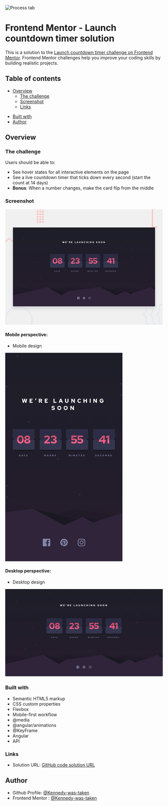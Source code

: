 ![Process tab](https://img.shields.io/badge/status-in_progress-F14A00)
<!-- ![updates](https://img.shields.io/badge/future_updates-yes-4DA1A9) -->
<!-- ![Process tab](https://img.shields.io/badge/status-Complete-5CB338) -->
<!-- ![updates](https://img.shields.io/badge/future_updates-no-8D0B41) -->

# Frontend Mentor - Launch countdown timer solution

This is a solution to the [Launch countdown timer challenge on Frontend Mentor](https://www.frontendmentor.io/challenges/launch-countdown-timer-N0XkGfyz-). Frontend Mentor challenges help you improve your coding skills by building realistic projects. 

## Table of contents

- [Overview](#overview)
  - [The challenge](#the-challenge)
  - [Screenshot](#screenshot)
  - [Links](#links)
<!-- - [My process](#my-process) -->
  <!-- - [What I learned](#what-i-learned) -->
- [Built with](#built-with)
- [Author](#author)

## Overview

### The challenge

Users should be able to:

- See hover states for all interactive elements on the page
- See a live countdown timer that ticks down every second (start the count at 14 days)
- **Bonus**: When a number changes, make the card flip from the middle

### Screenshot
  
   ![Full screen](./src/app/assets/content/desktop-preview.jpg)


#### Mobile perspective:
  - Mobile design

  ![mobile-design-page](./src/app/assets/content/mobile-design.jpg)


#### Desktop perspective:
  - Desktop design

  ![desktop-design-page](./src/app/assets/content/desktop-design.jpg)



### Built with

- Semantic HTML5 markup
- CSS custom properties
- Flexbox
- Mobile-first workflow
- @media
- @angular/animations
- @KeyFrame
- Angular
- API

### Links

- Solution URL: [GitHub code solution URL](https://github.com/Kennedy-was-taken/launch_countdown_timer)
<!-- - Live site Url : [Vercel QR code app](https://launch-countdown-timer-gamma-one.vercel.app/) -->


## Author

- Github Profile: [@Kennedy-was-taken](https://github.com/Kennedy-was-taken)
- Frontend Mentor : [@Kennedy-was-taken](https://www.frontendmentor.io/profile/Kennedy-was-taken)